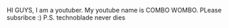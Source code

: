 HI GUYS,
        I am a youtuber. My youtube name is COMBO WOMBO.
        PLease subsribce :)
        P.S. technoblade never dies
